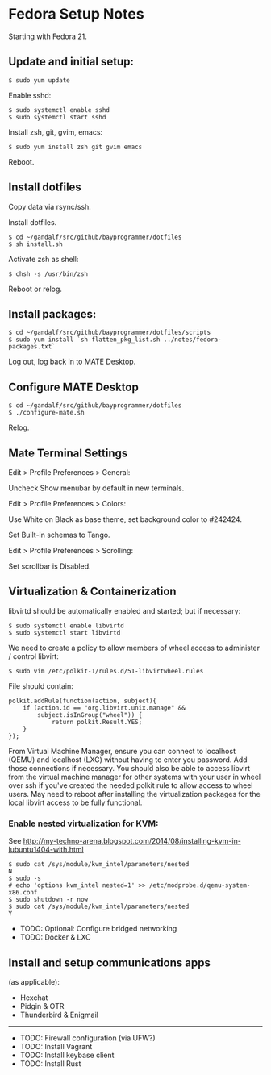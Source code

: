 # Fedora Setup Notes

Starting with Fedora 21.

## Update and initial setup:

    $ sudo yum update

Enable sshd:

    $ sudo systemctl enable sshd
    $ sudo systemctl start sshd

Install zsh, git, gvim, emacs:

    $ sudo yum install zsh git gvim emacs

Reboot.

## Install dotfiles

Copy data via rsync/ssh.

Install dotfiles.

    $ cd ~/gandalf/src/github/bayprogrammer/dotfiles
    $ sh install.sh

Activate zsh as shell:

    $ chsh -s /usr/bin/zsh

Reboot or relog.

## Install packages:

    $ cd ~/gandalf/src/github/bayprogrammer/dotfiles/scripts
    $ sudo yum install `sh flatten_pkg_list.sh ../notes/fedora-packages.txt`

Log out, log back in to MATE Desktop.

## Configure MATE Desktop

    $ cd ~/gandalf/src/github/bayprogrammer/dotfiles
    $ ./configure-mate.sh

Relog.

## Mate Terminal Settings

Edit > Profile Preferences > General:

Uncheck Show menubar by default in new terminals.

Edit > Profile Preferences > Colors:

Use White on Black as base theme, set background color to #242424.

Set Built-in schemas to Tango.

Edit > Profile Preferences > Scrolling:

Set scrollbar is Disabled.

## Virtualization & Containerization

libvirtd should be automatically enabled and started; but if necessary:

    $ sudo systemctl enable libvirtd
    $ sudo systemctl start libvirtd

We need to create a policy to allow members of wheel access to administer / control libvirt:

    $ sudo vim /etc/polkit-1/rules.d/51-libvirtwheel.rules

File should contain:

    polkit.addRule(function(action, subject){
        if (action.id == "org.libvirt.unix.manage" &&
            subject.isInGroup("wheel")) {
                return polkit.Result.YES;
        }
    });

From Virtual Machine Manager, ensure you can connect to localhost (QEMU) and
localhost (LXC) without having to enter you password. Add those connections if
necessary. You should also be able to access libvirt from the virtual machine
manager for other systems with your user in wheel over ssh if you've created
the needed polkit rule to allow access to wheel users. May need to reboot after
installing the virtualization packages for the local libvirt access to be fully
functional.

### Enable nested virtualization for KVM:

See http://my-techno-arena.blogspot.com/2014/08/installing-kvm-in-lubuntu1404-with.html

    $ sudo cat /sys/module/kvm_intel/parameters/nested
    N
    $ sudo -s
    # echo 'options kvm_intel nested=1' >> /etc/modprobe.d/qemu-system-x86.conf
    $ sudo shutdown -r now
    $ sudo cat /sys/module/kvm_intel/parameters/nested
    Y

- TODO: Optional: Configure bridged networking
- TODO: Docker & LXC

## Install and setup communications apps

(as applicable):

- Hexchat
- Pidgin & OTR
- Thunderbird & Enigmail

---

- TODO: Firewall configuration (via UFW?)
- TODO: Install Vagrant
- TODO: Install keybase client
- TODO: Install Rust
